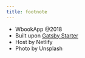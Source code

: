 ```yaml
---
title: footnote
---
```


- WbookApp @2018
- Built upon [Gatsby Starter](https://github.com/greglobinski/gatsby-starter-hero-blog)
- Host by Netlify
- Photo by Unsplash

